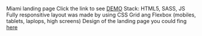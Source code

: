 Miami landing page
Click the link to see [DEMO](https://toros-zz.github.io/miami_landing/)
Stack: HTML5, SASS, JS
Fully responsitive layout was made by using CSS Grid ang Flexbox (mobiles, tablets, laplops, high screens)
Design of the landing page you could fing [here](https://www.figma.com/file/nHz8bflIwJaWP3P99vKTH5/miami_home_new)
